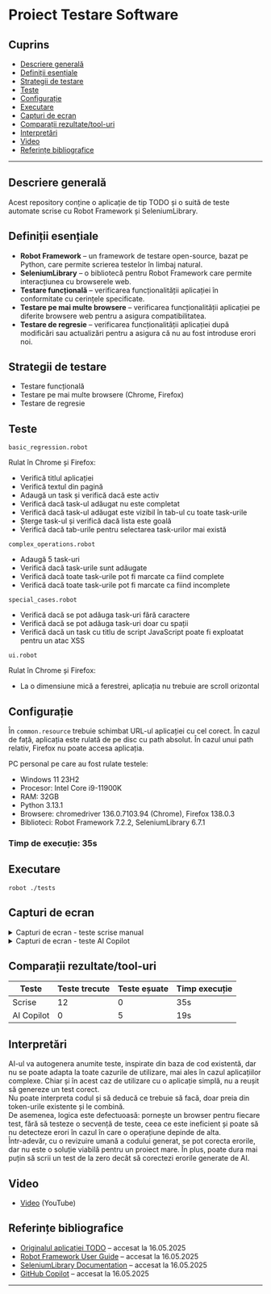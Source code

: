 # Proiect Testare Software

## Cuprins
- [Descriere generală](#descriere-generală)
- [Definiții esențiale](#definiții-esențiale)
- [Strategii de testare](#strategii-de-testare)
- [Teste](#teste)
- [Configurație](#configurație)
- [Executare](#executare)
- [Capturi de ecran](#capturi-de-ecran)
- [Comparații rezultate/tool-uri](#comparații-rezultate-tool-uri)
- [Interpretări](#interpretări)
- [Video](#video)
- [Referințe bibliografice](#referințe-bibliografice)

---

## Descriere generală
Acest repository conține o aplicație de tip TODO și o suită de teste automate scrise cu Robot Framework și SeleniumLibrary.

## Definiții esențiale
- **Robot Framework** – un framework de testare open-source, bazat pe Python, care permite scrierea testelor în limbaj natural.
- **SeleniumLibrary** – o bibliotecă pentru Robot Framework care permite interacțiunea cu browserele web.
- **Testare funcțională** – verificarea funcționalității aplicației în conformitate cu cerințele specificate.
- **Testare pe mai multe browsere** – verificarea funcționalității aplicației pe diferite browsere web pentru a asigura compatibilitatea.
- **Testare de regresie** – verificarea funcționalității aplicației după modificări sau actualizări pentru a asigura că nu au fost introduse erori noi.

## Strategii de testare
- Testare funcțională
- Testare pe mai multe browsere (Chrome, Firefox)
- Testare de regresie

## Teste
```basic_regression.robot```

Rulat în Chrome și Firefox:
- Verifică titlul aplicației
- Verifică textul din pagină
- Adaugă un task și verifică dacă este activ
- Verifică dacă task-ul adăugat nu este completat
- Verifică dacă task-ul adăugat este vizibil în tab-ul cu toate task-urile
- Șterge task-ul și verifică dacă lista este goală
- Verifică dacă tab-urile pentru selectarea task-urilor mai există

```complex_operations.robot```
- Adaugă 5 task-uri
- Verifică dacă task-urile sunt adăugate
- Verifică dacă toate task-urile pot fi marcate ca fiind complete
- Verifică dacă toate task-urile pot fi marcate ca fiind incomplete

```special_cases.robot```
- Verifică dacă se pot adăuga task-uri fără caractere
- Verifică dacă se pot adăuga task-uri doar cu spații
- Verifică dacă un task cu titlu de script JavaScript poate fi exploatat pentru un atac XSS

```ui.robot```

Rulat în Chrome și Firefox:
- La o dimensiune mică a ferestrei, aplicația nu trebuie are scroll orizontal
## Configurație
În ```common.resource``` trebuie schimbat URL-ul aplicației cu cel corect. În cazul de față, aplicația este rulată de pe disc cu path absolut. În cazul unui path relativ, Firefox nu poate accesa aplicația.

PC personal pe care au fost rulate testele:
- Windows 11 23H2
- Procesor: Intel Core i9-11900K
- RAM: 32GB
- Python 3.13.1
- Browsere: chromedriver 136.0.7103.94 (Chrome), Firefox 138.0.3
- Biblioteci: Robot Framework 7.2.2, SeleniumLibrary 6.7.1

### Timp de execuție: 35s

## Executare
```
robot ./tests
```

## Capturi de ecran
<details>
    <summary>Capturi de ecran - teste scrise manual</summary>
    <img src="media/screenshots/log.png" alt="log"/>
    <img src="media/screenshots/report.png" alt="report"/>
</details>
<details>
    <summary>Capturi de ecran - teste AI Copilot</summary>
    <img src="media/screenshots/ailog.png" alt="log"/>
</details>

## Comparații rezultate/tool-uri
| Teste        | Teste trecute | Teste eșuate | Timp execuție |
|--------------|--------------|--------------|---------------|
| Scrise       | 12           | 0            | 35s           |
| AI Copilot   | 0            | 5            | 19s           |

## Interpretări
AI-ul va autogenera anumite teste, inspirate din baza de cod existentă, dar nu se poate adapta la toate cazurile de utilizare, mai ales în cazul aplicațiilor complexe. Chiar și în acest caz de utilizare cu o aplicație simplă, nu a reușit să genereze un test corect.\
Nu poate interpreta codul și să deducă ce trebuie să facă, doar preia din token-urile existente și le combină.\
De asemenea, logica este defectuoasă: pornește un browser pentru fiecare test, fără să testeze o secvență de teste, ceea ce este ineficient și poate să nu detecteze erori în cazul în care o operațiune depinde de alta.\
Într-adevăr, cu o revizuire umană a codului generat, se pot corecta erorile, dar nu este o soluție viabilă pentru un proiect mare. În plus, poate dura mai puțin să scrii un test de la zero decât să corectezi erorile generate de AI.

## Video
- [Video](https://youtu.be/qrdDQXWHdRA) (YouTube)

## Referințe bibliografice
- [Originalul aplicației TODO](https://github.com/johnfactotum/todomvc) – accesat la 16.05.2025
- [Robot Framework User Guide](https://robotframework.org/robotframework/latest/RobotFrameworkUserGuide.html) – accesat la 16.05.2025
- [SeleniumLibrary Documentation](https://robotframework.org/SeleniumLibrary/SeleniumLibrary.html) – accesat la 16.05.2025
- [GitHub Copilot](https://github.com/features/copilot) – accesat la 16.05.2025

---
